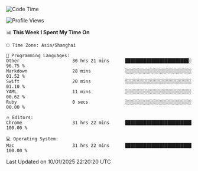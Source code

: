 <!--START_SECTION:waka-->
![Code Time](http://img.shields.io/badge/Code%20Time-3%2C293%20hrs%2051%20mins-blue)

![Profile Views](http://img.shields.io/badge/Profile%20Views-0-blue)

📊 **This Week I Spent My Time On** 

```text
🕑︎ Time Zone: Asia/Shanghai

💬 Programming Languages: 
Other                    30 hrs 21 mins      ████████████████████████░   96.75 % 
Markdown                 28 mins             ░░░░░░░░░░░░░░░░░░░░░░░░░   01.52 % 
Swift                    20 mins             ░░░░░░░░░░░░░░░░░░░░░░░░░   01.10 % 
YAML                     11 mins             ░░░░░░░░░░░░░░░░░░░░░░░░░   00.62 % 
Ruby                     0 secs              ░░░░░░░░░░░░░░░░░░░░░░░░░   00.00 % 

🔥 Editors: 
Chrome                   31 hrs 22 mins      █████████████████████████   100.00 % 

💻 Operating System: 
Mac                      31 hrs 22 mins      █████████████████████████   100.00 % 
```


 Last Updated on 10/01/2025 22:20:20 UTC
<!--END_SECTION:waka-->